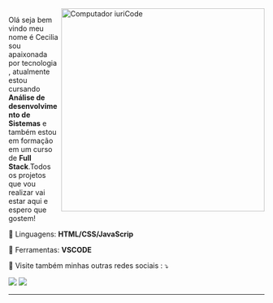 <img src="https://raw.githubusercontent.com/MicaelliMedeiros/micaellimedeiros/master/image/computer-illustration.png" min-width="400px" max-width="400px" width="400px" align="right" alt="Computador iuriCode">

<p align="left"> 
 Olá seja bem vindo meu nome é Cecilia sou apaixonada por tecnologia , atualmente estou cursando <strong>Análise de desenvolvimento de Sistemas</strong> e  também estou em formação em um curso de <strong>Full Stack</strong>.Todos os projetos que vou realizar vai estar aqui e espero que gostem! 
 
</p>

<p align="left">
  🦄 Linguagens: <strong>HTML/CSS/JavaScrip</strong>
</p>

<p align="left">
  💼 Ferramentas: <strong>VSCODE</strong>
</p>

<p align="left">
  💌 Visite também minhas outras redes sociais : ⤵️
</p>

<p align="left">
  <a href="#" alt="Gmail">
  <img src="https://img.shields.io/badge/-Gmail-FF0000?style=flat-square&labelColor=FF0000&logo=gmail&logoColor=white&link=https://mail.google.com/mail/u/1/#inbox" /></a>

  <a href="#" alt="Linkedin">
  <img src="https://img.shields.io/badge/-Linkedin-0e76a8?style=flat-square&logo=Linkedin&logoColor=white&link=https://www.linkedin.com/in/ceciliadsbatista/" /></a>

  


****
